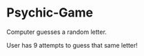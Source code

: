 # Psychic-Game

Computer guesses a random letter.

User has 9 attempts to guess that same letter! 

